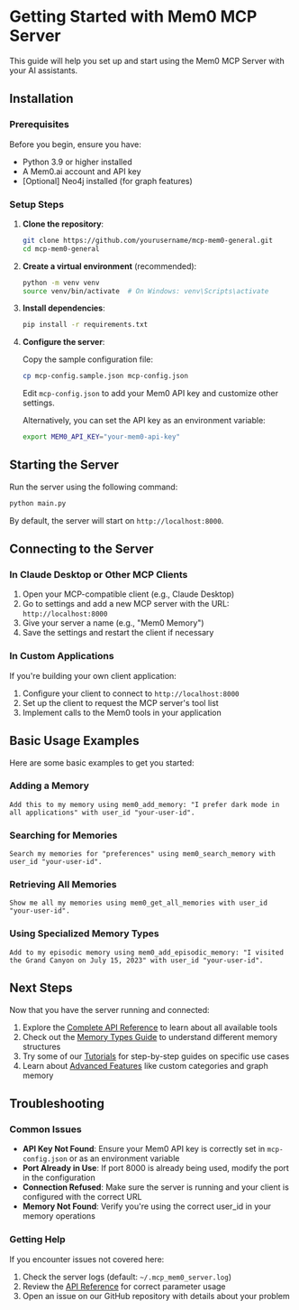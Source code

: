 # Getting Started with Mem0 MCP Server

This guide will help you set up and start using the Mem0 MCP Server with your AI assistants.

## Installation

### Prerequisites

Before you begin, ensure you have:

- Python 3.9 or higher installed
- A Mem0.ai account and API key
- [Optional] Neo4j installed (for graph features)

### Setup Steps

1. **Clone the repository**:

   ```bash
   git clone https://github.com/yourusername/mcp-mem0-general.git
   cd mcp-mem0-general
   ```

2. **Create a virtual environment** (recommended):

   ```bash
   python -m venv venv
   source venv/bin/activate  # On Windows: venv\Scripts\activate
   ```

3. **Install dependencies**:

   ```bash
   pip install -r requirements.txt
   ```

4. **Configure the server**:

   Copy the sample configuration file:
   ```bash
   cp mcp-config.sample.json mcp-config.json
   ```

   Edit `mcp-config.json` to add your Mem0 API key and customize other settings.

   Alternatively, you can set the API key as an environment variable:
   ```bash
   export MEM0_API_KEY="your-mem0-api-key"
   ```

## Starting the Server

Run the server using the following command:

```bash
python main.py
```

By default, the server will start on `http://localhost:8000`.

## Connecting to the Server

### In Claude Desktop or Other MCP Clients

1. Open your MCP-compatible client (e.g., Claude Desktop)
2. Go to settings and add a new MCP server with the URL: `http://localhost:8000`
3. Give your server a name (e.g., "Mem0 Memory")
4. Save the settings and restart the client if necessary

### In Custom Applications

If you're building your own client application:

1. Configure your client to connect to `http://localhost:8000`
2. Set up the client to request the MCP server's tool list
3. Implement calls to the Mem0 tools in your application

## Basic Usage Examples

Here are some basic examples to get you started:

### Adding a Memory

```
Add this to my memory using mem0_add_memory: "I prefer dark mode in all applications" with user_id "your-user-id".
```

### Searching for Memories

```
Search my memories for "preferences" using mem0_search_memory with user_id "your-user-id".
```

### Retrieving All Memories

```
Show me all my memories using mem0_get_all_memories with user_id "your-user-id".
```

### Using Specialized Memory Types

```
Add to my episodic memory using mem0_add_episodic_memory: "I visited the Grand Canyon on July 15, 2023" with user_id "your-user-id".
```

## Next Steps

Now that you have the server running and connected:

1. Explore the [Complete API Reference](./api-reference.md) to learn about all available tools
2. Check out the [Memory Types Guide](./memory-types.md) to understand different memory structures
3. Try some of our [Tutorials](./tutorials/) for step-by-step guides on specific use cases
4. Learn about [Advanced Features](./advanced-features.md) like custom categories and graph memory

## Troubleshooting

### Common Issues

- **API Key Not Found**: Ensure your Mem0 API key is correctly set in `mcp-config.json` or as an environment variable
- **Port Already in Use**: If port 8000 is already being used, modify the port in the configuration
- **Connection Refused**: Make sure the server is running and your client is configured with the correct URL
- **Memory Not Found**: Verify you're using the correct user_id in your memory operations

### Getting Help

If you encounter issues not covered here:

1. Check the server logs (default: `~/.mcp_mem0_server.log`)
2. Review the [API Reference](./api-reference.md) for correct parameter usage
3. Open an issue on our GitHub repository with details about your problem 